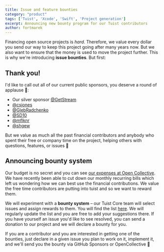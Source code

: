 ```yaml
---
title: Issue and feature bounties
category: "product"
tags: ['Tuist', 'Xcode', 'Swift', 'Project generation']
excerpt: Announcing new bounty program for our Tuist contributors
author: fortmarek
---
```


Financing open source projects is _hard_. Therefore, we value every dollar you send our way to keep this project going after many years now. But we also want to ensure that the money is used to move the project further. This is why we're introducing **issue bounties**. But first:

## Thank you!

I'd like to call out all of our current public sponsors, you deserve a round of applause 👏:
- Our silver sponsor [@GetStream](https://github.com/GetStream)
- [@csjones](https://github.com/csjones)
- [@GlebRadchenko](https://github.com/GlebRadchenko)
- [@SD10](https://github.com/SD10)
- [@mflknr](https://github.com/mflknr)
- [@shgew](https://github.com/shgew)

But we value as much all the past financial contributors and anybody who spent their free or company time on the project, helping others with questions, features, or issues 💜

## Announcing bounty system

Our budget is no secret and you can see [our expenses at Open Collective](https://opencollective.com/tuistapp#category-BUDGET). We have recently been able to cut down our monthly recurring bills which left us wondering how we can best use the financial contributions. We value the free time contributors are putting into tuist and so we want to reward them.

We will experiment with a **bounty system** – our Tuist Core team will select issues and assign rewards to them. You will find the list [here](https://github.com/tuist/tuist/discussions/4982). We will regularly update the list and you are free to add your suggestions there. If you have yourself an issue you'd like to see resolved, you can send a donation to our project and we will declare a bounty for you.

If you are a contributor and you are interested in getting one of the bounties, just declare in a given issue you plan to work on it, implement it, and we'll send you the bounty via GitHub Sponsors or OpenCollective 🎉
